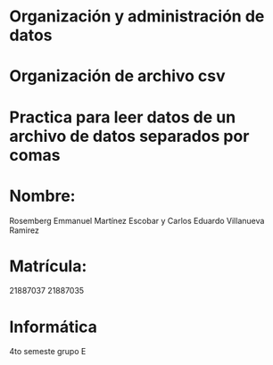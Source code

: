 # Organización y administración de datos
# Organización de archivo csv
# Practica para leer datos de un archivo de datos separados por comas

# Nombre: 
Rosemberg Emmanuel Martínez Escobar y Carlos Eduardo Villanueva Ramirez
# Matrícula: 
21887037 21887035
# Informática 
4to semeste grupo E
